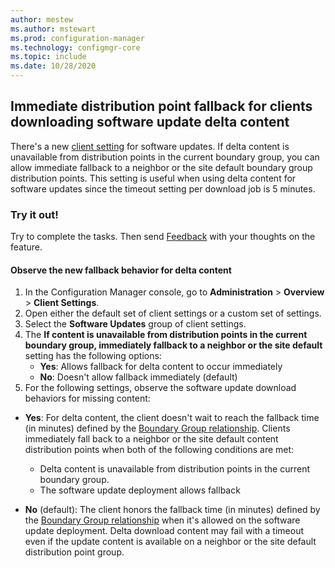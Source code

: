 ```yaml
---
author: mestew
ms.author: mstewart
ms.prod: configuration-manager
ms.technology: configmgr-core
ms.topic: include
ms.date: 10/28/2020
---
```


## <a name="bkmk_dp"></a> Immediate distribution point fallback for clients downloading software update delta content
<!--8286432-->
There's a new [client setting](../../../../clients/deploy/about-client-settings.md#software-updates) for software updates. If delta content is unavailable from distribution points in the current boundary group, you can allow immediate fallback to a neighbor or the site default boundary group distribution points. This setting is useful when using delta content for software updates since the timeout setting per download job is 5 minutes.

### Try it out!

Try to complete the tasks. Then send [Feedback](../../technical-preview-2003.md#bkmk_feedback) with your thoughts on the feature.

#### Observe the new fallback behavior for delta content

1. In the Configuration Manager console, go to **Administration** > **Overview** > **Client Settings**.
1. Open either the default set of client settings or a custom set of settings.
1. Select the **Software Updates** group of client settings.
1. The **If content is unavailable from distribution points in the current boundary group, immediately fallback to a neighbor or the site default** setting has the following options:
   - **Yes**: Allows fallback for delta content to occur immediately
   - **No**: Doesn't allow fallback immediately (default)
1. For the following settings, observe the software update download behaviors for missing content:

- **Yes**: For delta content, the client doesn't wait to reach the fallback time (in minutes) defined by the [Boundary Group relationship](../../../../servers/deploy/configure/boundary-group-procedures.md#bkmk_bg-fallback). Clients immediately fall back to a neighbor or the site default content distribution points when both of the following conditions are met:
   - Delta content is unavailable from distribution points in the current boundary group.
   - The software update deployment allows fallback

- **No** (default): The client honors the fallback time (in minutes) defined by the [Boundary Group relationship](../../../../servers/deploy/configure/boundary-group-procedures.md#bkmk_bg-fallback) when it's allowed on the software update deployment. Delta download content may fail with a timeout even if the update content is available on a neighbor or the site default distribution point group.
